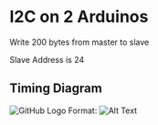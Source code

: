 # I2C on 2 Arduinos

Write 200 bytes from master to slave

Slave Address is 24

## Timing Diagram

![GitHub Logo](/TimingDiagram.png)
Format: ![Alt Text]()
